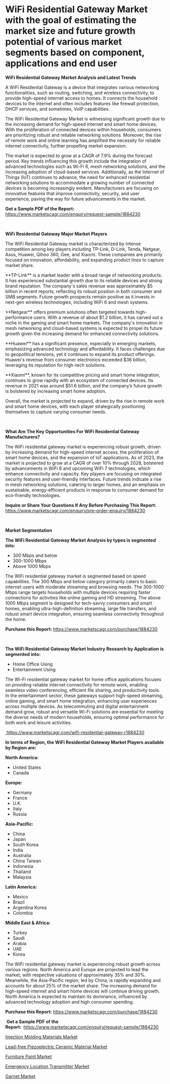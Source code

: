 <p><h1>WiFi Residential Gateway Market with the goal of estimating the market size and future growth potential of various market segments based on component, applications and end user</h1></p><p><strong>WiFi Residential Gateway Market Analysis and Latest Trends</strong></p>
<p><p>A WiFi Residential Gateway is a device that integrates various networking functionalities, such as routing, switching, and wireless connectivity, to provide high-speed internet access to homes. It connects the household devices to the internet and often includes features like firewall protection, DHCP services, and sometimes, VoIP capabilities. </p><p>The WiFi Residential Gateway Market is witnessing significant growth due to the increasing demand for high-speed internet and smart home devices. With the proliferation of connected devices within households, consumers are prioritizing robust and reliable networking solutions. Moreover, the rise of remote work and online learning has amplified the necessity for reliable internet connectivity, further propelling market expansion. </p><p>The market is expected to grow at a CAGR of 7.9% during the forecast period. Key trends influencing this growth include the integration of advanced technologies such as Wi-Fi 6, mesh networking solutions, and the increasing adoption of cloud-based services. Additionally, as the Internet of Things (IoT) continues to advance, the need for enhanced residential networking solutions to accommodate a growing number of connected devices is becoming increasingly evident. Manufacturers are focusing on innovative features that improve connectivity, security, and user experience, paving the way for future advancements in the market.</p></p>
<p><strong>Get a Sample PDF of the Report:&nbsp;</strong> <a href="https://www.marketscagr.com/enquiry/request-sample/1884230?utm_campaign=2378&utm_medium=2&utm_source=Github&utm_content=ia&utm_term=11022025&utm_id=wifi-residential-gateway">https://www.marketscagr.com/enquiry/request-sample/1884230</a></p>
<p>&nbsp;</p>
<p><strong>WiFi Residential Gateway Major Market Players</strong></p>
<p><p>The WiFi Residential Gateway market is characterized by intense competition among key players including TP-Link, D-Link, Tenda, Netgear, Asus, Huawei, Qihoo 360, Gee, and Xiaomi. These companies are primarily focused on innovation, affordability, and expanding product lines to capture market share.</p><p>**TP-Link** is a market leader with a broad range of networking products. It has experienced substantial growth due to its reliable devices and strong brand reputation. The company's sales revenue was approximately $5 billion in recent reports, reflecting its robust position in both consumer and SMB segments. Future growth prospects remain positive as it invests in next-gen wireless technologies, including WiFi 6 and mesh systems.</p><p>**Netgear** offers premium solutions often targeted towards high-performance users. With a revenue of about $1.2 billion, it has carved out a niche in the gaming and smart home markets. The company's innovation in mesh networking and cloud-based systems is expected to propel its future growth given the increasing demand for enhanced connectivity solutions.</p><p>**Huawei** has a significant presence, especially in emerging markets, emphasizing advanced technology and affordability. It faces challenges due to geopolitical tensions, yet it continues to expand its product offerings. Huawei's revenue from consumer electronics exceeded $36 billion, leveraging its reputation for high-tech solutions.</p><p>**Xiaomi**, known for its competitive pricing and smart home integration, continues to grow rapidly with an ecosystem of connected devices. Its revenue in 2021 was around $51.6 billion, and the company’s future growth is bolstered by increasing smart home adoption.</p><p>Overall, the market is projected to expand, driven by the rise in remote work and smart home devices, with each player strategically positioning themselves to capture varying consumer needs.</p></p>
<p>&nbsp;</p>
<p><strong>What Are The Key Opportunities For WiFi Residential Gateway Manufacturers?</strong></p>
<p><p>The WiFi residential gateway market is experiencing robust growth, driven by increasing demand for high-speed internet access, the proliferation of smart home devices, and the expansion of IoT applications. As of 2023, the market is projected to grow at a CAGR of over 10% through 2028, bolstered by advancements in WiFi 6 and upcoming WiFi 7 technologies, which enhance connectivity and capacity. Key players are focusing on integrated security features and user-friendly interfaces. Future trends indicate a rise in mesh networking solutions, catering to larger homes, and an emphasis on sustainable, energy-efficient products in response to consumer demand for eco-friendly technologies.</p></p>
<p><strong>Inquire or Share Your Questions If Any Before Purchasing This Report:</strong> <a href="https://www.marketscagr.com/enquiry/pre-order-enquiry/1884230?utm_campaign=2378&utm_medium=2&utm_source=Github&utm_content=ia&utm_term=11022025&utm_id=wifi-residential-gateway">https://www.marketscagr.com/enquiry/pre-order-enquiry/1884230</a></p>
<p>&nbsp;</p>
<p><strong>Market Segmentation</strong></p>
<p><strong>The WiFi Residential Gateway Market Analysis by types is segmented into:</strong></p>
<p><ul><li>300 Mbps and below</li><li>300-1000 Mbps</li><li>Above 1000 Mbps</li></ul></p>
<p><p>The WiFi residential gateway market is segmented based on speed capabilities. The 300 Mbps and below category primarily caters to basic internet users with moderate streaming and browsing needs. The 300-1000 Mbps range targets households with multiple devices requiring faster connections for activities like online gaming and HD streaming. The above 1000 Mbps segment is designed for tech-savvy consumers and smart homes, enabling ultra-high-definition streaming, large file transfers, and robust smart device integration, ensuring seamless connectivity throughout the home.</p></p>
<p><strong>Purchase this Report:&nbsp;</strong><a href="https://www.marketscagr.com/purchase/1884230?utm_campaign=2378&utm_medium=2&utm_source=Github&utm_content=ia&utm_term=11022025&utm_id=wifi-residential-gateway">https://www.marketscagr.com/purchase/1884230</a></p>
<p>&nbsp;</p>
<p><strong>The WiFi Residential Gateway Market Industry Research by Application is segmented into:</strong></p>
<p><ul><li>Home Office Using</li><li>Entertainment Using</li></ul></p>
<p><p>The Wi-Fi residential gateway market for home office applications focuses on providing reliable internet connectivity for remote work, enabling seamless video conferencing, efficient file sharing, and productivity tools. In the entertainment sector, these gateways support high-speed streaming, online gaming, and smart home integration, enhancing user experiences across multiple devices. As telecommuting and digital entertainment demand grow, robust and versatile Wi-Fi solutions are essential for meeting the diverse needs of modern households, ensuring optimal performance for both work and leisure activities.</p></p>
<p><a href="https://www.marketscagr.com/wifi-residential-gateway-r1884230?utm_campaign=2378&utm_medium=2&utm_source=Github&utm_content=ia&utm_term=11022025&utm_id=wifi-residential-gateway">&nbsp;https://www.marketscagr.com/wifi-residential-gateway-r1884230</a></p>
<p><strong>In terms of Region, the WiFi Residential Gateway Market Players available by Region are:</strong></p>
<p>
    <p> <strong> North America: </strong>
        <ul>
            <li>United States</li>
            <li>Canada</li>
        </ul>
        </p> 
    <p> <strong> Europe: </strong>
        <ul>
            <li>Germany</li>
            <li>France</li>
            <li>U.K.</li>
            <li>Italy</li>
            <li>Russia</li>
        </ul>
        </p> 
    <p> <strong> Asia-Pacific: </strong>
        <ul>
            <li>China</li>
            <li>Japan</li>
            <li>South Korea</li>
            <li>India</li>
            <li>Australia</li>
            <li>China Taiwan</li>
            <li>Indonesia</li>
            <li>Thailand</li>
            <li>Malaysia</li>
        </ul>
        </p> 
    <p> <strong> Latin America: </strong>
        <ul>
            <li>Mexico</li>
            <li>Brazil</li>
            <li>Argentina Korea</li>
            <li>Colombia</li>
        </ul>
        </p> 
    <p> <strong> Middle East & Africa: </strong>
        <ul>
            <li>Turkey</li>
            <li>Saudi</li>
            <li>Arabia</li>
            <li>UAE</li>
            <li>Korea</li>
        </ul>
    </p>
    </p>
<p><p>The WiFi residential gateway market is experiencing robust growth across various regions. North America and Europe are projected to lead the market, with respective valuations of approximately 35% and 30%. Meanwhile, the Asia-Pacific region, led by China, is rapidly expanding and accounts for about 25% of the market share. The increasing demand for high-speed internet and smart home devices will continue driving growth. North America is expected to maintain its dominance, influenced by advanced technology adoption and high consumer spending.</p></p>
<p><strong>Purchase this Report: </strong><a href="https://www.marketscagr.com/purchase/1884230?utm_campaign=2378&utm_medium=2&utm_source=Github&utm_content=ia&utm_term=11022025&utm_id=wifi-residential-gateway">https://www.marketscagr.com/purchase/1884230</a></p>
<p>&nbsp;<strong>Get a Sample PDF of the Report:&nbsp;&nbsp;</strong><a href="https://www.marketscagr.com/enquiry/request-sample/1884230?utm_campaign=2378&utm_medium=2&utm_source=Github&utm_content=ia&utm_term=11022025&utm_id=wifi-residential-gateway">https://www.marketscagr.com/enquiry/request-sample/1884230</a></p>
<p><strong></strong></p>
<p><p><a href="https://www.linkedin.com/pulse/injection-molding-materials-market-size-revenue-growth-projected-lcsgf?utm_campaign=2378&utm_medium=2&utm_source=Github&utm_content=ia&utm_term=11022025&utm_id=wifi-residential-gateway">Injection Molding Materials Market</a></p><p><a href="https://www.linkedin.com/pulse/market-analysis-lead-free-piezoelectric-ceramic-material-kphcf?utm_campaign=2378&utm_medium=2&utm_source=Github&utm_content=ia&utm_term=11022025&utm_id=wifi-residential-gateway">Lead-free Piezoelectric Ceramic Material Market</a></p><p><a href="https://www.linkedin.com/pulse/sustaining-industry-growth-study-furniture-paint-market-report-x3t8e?utm_campaign=2378&utm_medium=2&utm_source=Github&utm_content=ia&utm_term=11022025&utm_id=wifi-residential-gateway">Furniture Paint Market</a></p><p><a href="https://github.com/schwminh2001101/Market-Research-Report-List-1/blob/main/emergency-location-transmitter-market.md?utm_campaign=2378&utm_medium=2&utm_source=Github&utm_content=ia&utm_term=11022025&utm_id=wifi-residential-gateway">Emergency Location Transmitter Market</a></p><p><a href="https://www.linkedin.com/pulse/trends-global-garnet-market-forecast-analysis-2025-2032-xurhe?utm_campaign=2378&utm_medium=2&utm_source=Github&utm_content=ia&utm_term=11022025&utm_id=wifi-residential-gateway">Garnet Market</a></p></p>